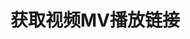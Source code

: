 # 获取视频MV播放链接 <Badge type="tip" text="V3" /> <Badge type="danger" text="开发中" /> <Badge type="new" text="new" />
